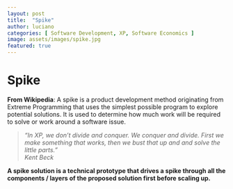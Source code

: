 ```yaml
---
layout: post
title:  "Spike"
author: luciano
categories: [ Software Development, XP, Software Economics ]
image: assets/images/spike.jpg
featured: true
---
```

# Spike
**From Wikipedia**: A spike is a product development method originating from Extreme Programming that uses the simplest possible program to explore potential solutions.
It is used to determine how much work will be required to solve or work around a software issue.

> *“In XP, we don’t divide and conquer. We conquer and divide. First we make something that works, then we bust that up and and solve the little parts.”  
Kent Beck*
>

**A spike solution is a technical prototype that drives a spike through all the components / layers of the proposed solution first before scaling up.**